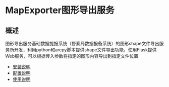 # MapExporter图形导出服务

## 概述

图形导出服务基础数据提报系统（督察局数据报备系统）的图形shape文件导出服务所开发，利用python和arcpy脚本提供shape文件导出功能，使用Flask提供Web服务，可以根据传入参数将指定的图形内容导出到指定文件位置  

 - [安装说明](installation.md)
 - [配置说明](配置说明.md)
 - [使用说明](使用说明.md)
